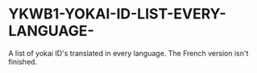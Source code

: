 # YKWB1-YOKAI-ID-LIST-EVERY-LANGUAGE-
A list of yokai ID's translated in every language.
The French version isn't finished.
